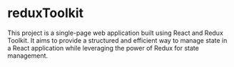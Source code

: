 # reduxToolkit
This project is a single-page web application built using React and Redux Toolkit. It aims to provide a structured and efficient way to manage state in a React application while leveraging the power of Redux for state management.
